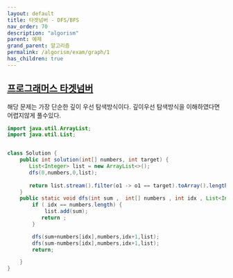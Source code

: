 ```yaml
---
layout: default
title: 타겟넘버 - DFS/BFS
nav_order: 70
description: "algorism"
parent: 예제
grand_parent: 알고리즘
permalink: /algorism/exam/graph/1
has_children: true
---
```


## [프로그래머스 타겟넘버](https://programmers.co.kr/learn/courses/30/lessons/43165)

해당 문제는 가장 단순한 깊이 우선 탐색방식이다.
깊이우선 탐색방식을 이해하였다면 어렵지않게 풀수있다.

```java
import java.util.ArrayList;
import java.util.List;


class Solution {
    public int solution(int[] numbers, int target) {
       List<Integer> list = new ArrayList<>();
       dfs(0,numbers,0,list);
        
       return list.stream().filter(o1 -> o1 == target).toArray().length;
    }
    public static void dfs(int sum ,  int[] numbers , int idx , List<Integer> list) {
        if ( idx == numbers.length) {
            list.add(sum);
           return ;
        }

        dfs(sum+numbers[idx],numbers,idx+1,list);
        dfs(sum-numbers[idx],numbers,idx+1,list);
        return;

    }
}
```